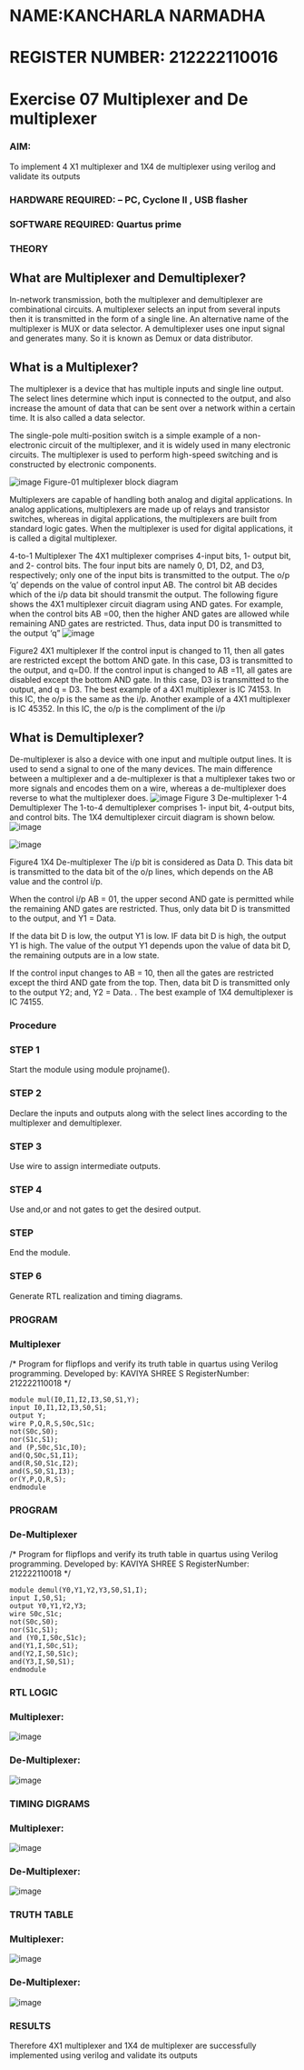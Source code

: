 # NAME:KANCHARLA NARMADHA
# REGISTER NUMBER: 212222110016
# Exercise 07 Multiplexer and De multiplexer
### AIM:
To implement 4 X1 multiplexer and 1X4 de multiplexer using verilog and validate its outputs
### HARDWARE REQUIRED:  – PC, Cyclone II , USB flasher
### SOFTWARE REQUIRED:   Quartus prime

### THEORY 

## What are Multiplexer and Demultiplexer?
In-network transmission, both the multiplexer and demultiplexer are combinational circuits. A multiplexer selects an input from several inputs then it is transmitted in the form of a single line. An alternative name of the multiplexer is MUX or data selector. A demultiplexer uses one input signal and generates many. So it is known as Demux or data distributor.

## What is a Multiplexer?
The multiplexer is a device that has multiple inputs and single line output. The select lines determine which input is connected to the output, and also increase the amount of data that can be sent over a network within a certain time. It is also called a data selector.

The single-pole multi-position switch is a simple example of a non-electronic circuit of the multiplexer, and it is widely used in many electronic circuits. The multiplexer is used to perform high-speed switching and is constructed by electronic components.

![image](https://user-images.githubusercontent.com/36288975/170912485-73c395c7-23c0-4e78-a53d-a2f0d07d9662.png)
          Figure-01 multiplexer block diagram 

Multiplexers are capable of handling both analog and digital applications. In analog applications, multiplexers are made up of relays and transistor switches, whereas in digital applications, the multiplexers are built from standard logic gates. When the multiplexer is used for digital applications, it is called a digital multiplexer.

4-to-1 Multiplexer
The 4X1 multiplexer comprises 4-input bits, 1- output bit, and 2- control bits. The four input bits are namely 0, D1, D2, and D3, respectively; only one of the input bits is transmitted to the output. The o/p ‘q’ depends on the value of control input AB. The control bit AB decides which of the i/p data bit should transmit the output. The following figure shows the 4X1 multiplexer circuit diagram using AND gates. For example, when the control bits AB =00, then the higher AND gates are allowed while remaining AND gates are restricted. Thus, data input D0 is transmitted to the output ‘q”
![image](https://user-images.githubusercontent.com/36288975/170912568-3598c60a-5035-41f3-b0c4-ccedba13aca5.png)


Figure2 4X1 multiplexer 
If the control input is changed to 11, then all gates are restricted except the bottom AND gate. In this case, D3 is transmitted to the output, and q=D0. If the control input is changed to AB =11, all gates are disabled except the bottom AND gate. In this case, D3 is transmitted to the output, and q = D3. The best example of a 4X1 multiplexer is IC 74153. In this IC, the o/p is the same as the i/p. Another example of a 4X1 multiplexer is IC 45352. In this IC, the o/p is the compliment of the i/p


## What is Demultiplexer?
De-multiplexer is also a device with one input and multiple output lines. It is used to send a signal to one of the many devices. The main difference between a multiplexer and a de-multiplexer is that a multiplexer takes two or more signals and encodes them on a wire, whereas a de-multiplexer does reverse to what the multiplexer does.
![image](https://user-images.githubusercontent.com/36288975/170912606-a30e4b74-1726-4430-b245-2c3c3d9c232d.png)
Figure 3 De-multiplexer 
1-4 Demultiplexer
The 1-to-4 demultiplexer comprises 1- input bit, 4-output bits, and control bits. The 1X4 demultiplexer circuit diagram is shown below.![image](https://user-images.githubusercontent.com/36288975/170912683-00fb746a-1d45-4023-91d1-3a70b841073c.png)

![image](https://user-images.githubusercontent.com/36288975/170912741-7cbd52af-7e0d-4be3-b5c6-6fb9c4eca7c9.png)

Figure4 1X4 De-multiplexer 
The i/p bit is considered as Data D. This data bit is transmitted to the data bit of the o/p lines, which depends on the AB value and the control i/p.

When the control i/p AB = 01, the upper second AND gate is permitted while the remaining AND gates are restricted. Thus, only data bit D is transmitted to the output, and Y1 = Data.

If the data bit D is low, the output Y1 is low. IF data bit D is high, the output Y1 is high. The value of the output Y1 depends upon the value of data bit D, the remaining outputs are in a low state.

If the control input changes to AB = 10, then all the gates are restricted except the third AND gate from the top. Then, data bit D is transmitted only to the output Y2; and, Y2 = Data. . The best example of 1X4 demultiplexer is IC 74155.

 
 
### Procedure

### STEP 1
Start the module using module projname().
### STEP 2
Declare the inputs and outputs along with the select lines according to the multiplexer and demultiplexer.
### STEP 3
Use wire to assign intermediate outputs.
### STEP 4
Use and,or and not gates to get the desired output.
### STEP 
End the module.
### STEP 6
Generate RTL realization and timing diagrams.

### PROGRAM
### Multiplexer
/*
Program for flipflops  and verify its truth table in quartus using Verilog programming.
Developed by: KAVIYA SHREE S
RegisterNumber: 212222110018
*/
```
module mul(I0,I1,I2,I3,S0,S1,Y);
input I0,I1,I2,I3,S0,S1;
output Y;
wire P,Q,R,S,S0c,S1c;
not(S0c,S0);
nor(S1c,S1);
and (P,S0c,S1c,I0);
and(Q,S0c,S1,I1);
and(R,S0,S1c,I2);
and(S,S0,S1,I3);
or(Y,P,Q,R,S);
endmodule
```

### PROGRAM
### De-Multiplexer
/*
Program for flipflops  and verify its truth table in quartus using Verilog programming.
Developed by: KAVIYA SHREE S
RegisterNumber: 212222110018
*/
```
module demul(Y0,Y1,Y2,Y3,S0,S1,I);
input I,S0,S1;
output Y0,Y1,Y2,Y3;
wire S0c,S1c;
not(S0c,S0);
nor(S1c,S1);
and (Y0,I,S0c,S1c);
and(Y1,I,S0c,S1);
and(Y2,I,S0,S1c);
and(Y3,I,S0,S1);
endmodule
```

### RTL LOGIC  
### Multiplexer:
![image](https://github.com/kaviya2839/Exercise-07-Multiplexer-and-De-multiplexer/assets/120553351/7ec3b7d1-3667-47ad-ad26-97d4dab451b1)

### De-Multiplexer:
![image](https://github.com/kaviya2839/Exercise-07-Multiplexer-and-De-multiplexer/assets/120553351/bc732b7e-3456-47ae-bdcb-f4766a7f8e3e)


### TIMING DIGRAMS  
### Multiplexer:
![image](https://github.com/kaviya2839/Exercise-07-Multiplexer-and-De-multiplexer/assets/120553351/65bdc304-6b18-4520-a057-a6075bf4d5bc)

### De-Multiplexer:
![image](https://github.com/kaviya2839/Exercise-07-Multiplexer-and-De-multiplexer/assets/120553351/3dc67ac1-c56b-4240-a494-d98a84cf5d9b)


### TRUTH TABLE 
### Multiplexer:

![image](https://github.com/kaviya2839/Exercise-07-Multiplexer-and-De-multiplexer/assets/120553351/322d2afe-abf5-4ba4-93ce-677b6c23f226)
### De-Multiplexer:
![image](https://github.com/kaviya2839/Exercise-07-Multiplexer-and-De-multiplexer/assets/120553351/c649aa45-adc3-40aa-910c-086f6f384361)

### RESULTS 
Therefore 4X1 multiplexer and 1X4 de multiplexer are successfully implemented using verilog and validate its outputs
